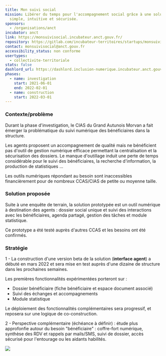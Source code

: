 ```yaml
---
title: Mon suivi social
mission: Libérer du temps pour l'accompagnement social grâce à une solution
  simple, intuitive et sécurisée.
sponsors:
  - /organisations/anct
incubator: anct
link: https://monsuivisocial.incubateur.anct.gouv.fr/
repository: https://gitlab.com/incubateur-territoires/startups/monsuivisocial
contact: monsuivisocial@anct.gouv.fr
accessibility_status: non conforme
usertypes:
  - collectivite-territoriale
stats: false
dashlord_url: https://dashlord.inclusion-numerique.incubateur.anct.gouv.fr/url/monsuivisocial-incubateur-anct-gouv-fr/
phases:
  - name: investigation
    start: 2021-06-01
    end: 2022-02-01
  - name: construction
    start: 2022-03-01
---
```

### Contexte/problème

Durant la phase d'investigation, le CIAS du Grand Autunois Morvan a fait émerger la problématique du suivi numérique des bénéficiaires dans la structure.

Les agents proposent un accompagnement de qualité mais ne bénéficient pas d'outil de gestion numérique efficace permettant la centralisation et la sécurisation des dossiers. Le manque d'outillage induit une perte de temps considérable pour le suivi des bénéficiaires, la recherche d'information, la production de statistiques ...

Les outils numériques répondant au besoin sont inaccessibles financièrement pour de nombreux CCAS/CIAS de petite ou moyenne taille.

### Solution proposée

Suite à une enquête de terrain, la solution prototypée est un outil numérique à destination des agents : dossier social unique et suivi des interactions avec les bénéficiaires, agenda partagé, gestion des tâches et module statistique.

Ce prototype a été testé auprès d'autres CCAS et les besoins ont été confirmés.

### Stratégie

1 - La construction d'une version beta de la solution (**interface agent**) a débuté en mars 2022 et sera mise en test auprès d'une dizaine de structure dans les prochaines semaines. 

Les premières fonctionnalités expérimentées porteront sur :

* Dossier bénéficiaire (fiche bénéficiaire et espace document associé)
* Suivi des échanges et accompagnements
* Module statistique

Le déploiement des fonctionnalités complémentaires sera progressif, et reposera sur une logique de co-construction.

2 - Perspective complémentaire (échéance à définir) :  étude plus approfonfie autour du besoin "bénéficiaire" : coffre-fort numérique, synthèse des RDV et rappels par mails/SMS, suivi de dossier, accès sécurisé pour l'entourage ou les aidants habilités.

![](https://beta.gouv.fr/img/netlifycms/mon.suivi.social.accueil.png)
